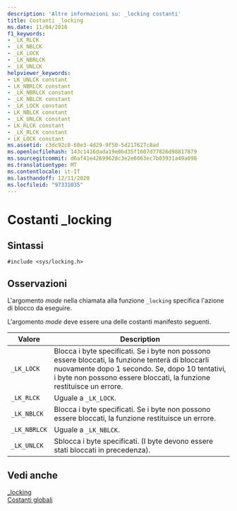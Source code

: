 ```yaml
---
description: 'Altre informazioni su: _locking costanti'
title: Costanti _locking
ms.date: 11/04/2016
f1_keywords:
- _LK_RLCK
- _LK_NBLCK
- _LK_LOCK
- _LK_NBRLCK
- _LK_UNLCK
helpviewer_keywords:
- LK_UNLCK constant
- LK_NBRLCK constant
- _LK_NBRLCK constant
- _LK_NBLCK constant
- _LK_LOCK constant
- LK_NBLCK constant
- _LK_UNLCK constant
- LK_RLCK constant
- _LK_RLCK constant
- LK_LOCK constant
ms.assetid: c3dc92c8-60e3-4d29-9f50-5d217627c8ad
ms.openlocfilehash: 143c1416dada19e0bd35f1607d77826d98817879
ms.sourcegitcommit: d6af41e42699628c3e2e6063ec7b03931a49a098
ms.translationtype: MT
ms.contentlocale: it-IT
ms.lasthandoff: 12/11/2020
ms.locfileid: "97331035"
---
```

# <a name="_locking-constants"></a>Costanti _locking

## <a name="syntax"></a>Sintassi

```
#include <sys/locking.h>
```

## <a name="remarks"></a>Osservazioni

L'argomento *mode* nella chiamata alla funzione `_locking` specifica l'azione di blocco da eseguire.

L'argomento *mode* deve essere una delle costanti manifesto seguenti.

|Valore|Description|
|-|-|
| `_LK_LOCK`  | Blocca i byte specificati. Se i byte non possono essere bloccati, la funzione tenterà di bloccarli nuovamente dopo 1 secondo. Se, dopo 10 tentativi, i byte non possono essere bloccati, la funzione restituisce un errore.  |
| `_LK_RLCK`  | Uguale a `_LK_LOCK`.  |
|`_LK_NBLCK`  | Blocca i byte specificati. Se i byte non possono essere bloccati, la funzione restituisce un errore.  |
| `_LK_NBRLCK`  | Uguale a `_LK_NBLCK`.  |
| `_LK_UNLCK`  | Sblocca i byte specificati. (I byte devono essere stati bloccati in precedenza).  |

## <a name="see-also"></a>Vedi anche

[_locking](../c-runtime-library/reference/locking.md)<br/>
[Costanti globali](../c-runtime-library/global-constants.md)
